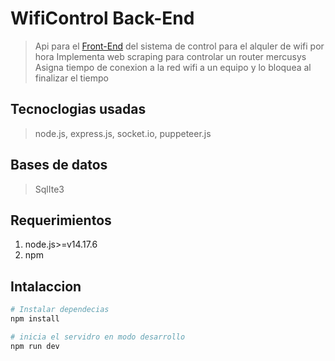 # WifiControl Back-End

> Api para el [Front-End](https://github.com/ever23/wificontrol-FrontEnd) del sistema de control para el alquler de wifi por hora 
> Implementa web scraping para controlar un router mercusys 
> Asigna tiempo de conexion a la red wifi a un equipo y lo bloquea al finalizar el tiempo  

## Tecnoclogias usadas

> node.js, express.js, socket.io, puppeteer.js

## Bases de datos 

> SqlIte3

## Requerimientos 

1. node.js>=v14.17.6
2. npm

## Intalaccion

``` bash
# Instalar dependecias 
npm install

# inicia el servidro en modo desarrollo
npm run dev


